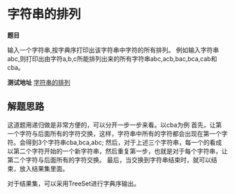 # 字符串的排列

**题目**

输入一个字符串,按字典序打印出该字符串中字符的所有排列。
例如输入字符串abc,则打印出由字符a,b,c所能排列出来的所有字符串abc,acb,bac,bca,cab和cba。 

**测试地址**
[字符串的排列](https://www.nowcoder.com/practice/fe6b651b66ae47d7acce78ffdd9a96c7?tpId=13&tqId=11180&tPage=2&rp=2&ru=/ta/coding-interviews&qru=/ta/coding-interviews/question-ranking)

## 解题思路

这道题用递归做是非常方便的，可以分开一步一步来看。以cba为例
首先，让第一个字符与后面所有的字符交换，这样，字符串中所有的字符都会出现在第一个字符。会得到3个字符串cba,bca,abc;
然后，对于上述三个字符串，每一个的看成以第二个字符开始的一个新字符串，然后重复第一步，也就是对于每个字符串，让第二个字符与后面所有的字符交换。
最后，当交换到字符串结束时，就可以结束，放入结果集里面。

对于结果集，可以采用TreeSet进行字典序输出。

